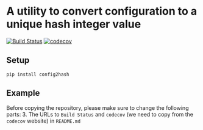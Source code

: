 # A utility to convert configuration to a unique hash integer value

[![Build Status](https://github.com/nabenabe0928/config2hash/workflows/Functionality%20test/badge.svg?branch=main)](https://github.com/nabenabe0928/config2hash)
[![codecov](https://codecov.io/gh/nabenabe0928/config2hash/branch/main/graph/badge.svg?token=FQWPWEJSWE)](https://codecov.io/gh/nabenabe0928/config2hash)


## Setup

```
pip install config2hash
```

## Example

Before copying the repository, please make sure to change the following parts:
3. The URLs to `Build Status` and `codecov` (we need to copy from the `codecov` website) in `README.md`
